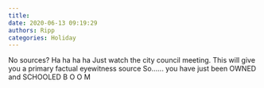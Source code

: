```yaml
---
title: 
date: 2020-06-13 09:19:29
authors: Ripp
categories: Holiday
---
```


 No sources?   Ha ha ha ha 
Just watch the city council meeting.   This will give you a primary factual eyewitness source 
So...... you have just been OWNED and SCHOOLED
B O O M